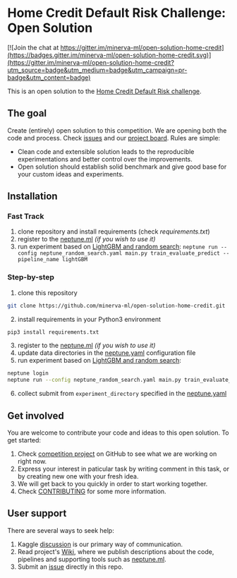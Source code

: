 # Home Credit Default Risk Challenge: Open Solution

[![Join the chat at https://gitter.im/minerva-ml/open-solution-home-credit](https://badges.gitter.im/minerva-ml/open-solution-home-credit.svg)](https://gitter.im/minerva-ml/open-solution-home-credit?utm_source=badge&utm_medium=badge&utm_campaign=pr-badge&utm_content=badge)

This is an open solution to the [Home Credit Default Risk challenge](https://www.kaggle.com/c/home-credit-default-risk).

## The goal
Create (entirely) open solution to this competition. We are opening both the code and process. Check [issues](https://github.com/minerva-ml/open-solution-home-credit/issues) and our [project board](https://github.com/minerva-ml/open-solution-home-credit/projects/1). Rules are simple:
* Clean code and extensible solution leads to the reproducible experimentations and better control over the improvements.
* Open solution should establish solid benchmark and give good base for your custom ideas and experiments.

## Installation
### Fast Track
1. clone repository and install requirements (check _requirements.txt_)
1. register to the [neptune.ml](https://neptune.ml) _(if you wish to use it)_
1. run experiment based on [LightGBM and random search](https://github.com/minerva-ml/open-solution-home-credit/wiki/LightGBM-and-basic-features): `neptune run --config neptune_random_search.yaml main.py train_evaluate_predict --pipeline_name lightGBM`

### Step-by-step
1. clone this repository
```bash
git clone https://github.com/minerva-ml/open-solution-home-credit.git
```
2. install requirements in your Python3 environment
```bash
pip3 install requirements.txt
```
3. register to the [neptune.ml](https://neptune.ml) _(if you wish to use it)_
4. update data directories in the [neptune.yaml](https://github.com/minerva-ml/open-solution-home-credit/blob/master/neptune.yaml) configuration file
5. run experiment based on [LightGBM and random search](https://github.com/minerva-ml/open-solution-home-credit/wiki/LightGBM-and-basic-features):
```bash
neptune login
neptune run --config neptune_random_search.yaml main.py train_evaluate_predict --pipeline_name lightGBM
```
6. collect submit from `experiment_directory` specified in the [neptune.yaml](https://github.com/minerva-ml/open-solution-home-credit/blob/master/neptune.yaml)

## Get involved
You are welcome to contribute your code and ideas to this open solution. To get started:
1. Check [competition project](https://github.com/minerva-ml/open-solution-home-credit/projects/1) on GitHub to see what we are working on right now.
1. Express your interest in paticular task by writing comment in this task, or by creating new one with your fresh idea.
1. We will get back to you quickly in order to start working together.
1. Check [CONTRIBUTING](CONTRIBUTING.md) for some more information.

## User support
There are several ways to seek help:
1. Kaggle [discussion](https://www.kaggle.com/c/home-credit-default-risk/discussion/57175) is our primary way of communication.
1. Read project's [Wiki](https://github.com/minerva-ml/open-solution-home-credit/wiki), where we publish descriptions about the code, pipelines and supporting tools such as [neptune.ml](https://neptune.ml).
1. Submit an [issue]((https://github.com/minerva-ml/open-solution-home-credit/issues)) directly in this repo.
